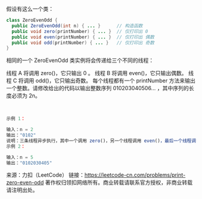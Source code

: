 假设有这么一个类：
```java
class ZeroEvenOdd {
  public ZeroEvenOdd(int n) { ... }      // 构造函数
  public void zero(printNumber) { ... }  // 仅打印出 0
  public void even(printNumber) { ... }  // 仅打印出 偶数
  public void odd(printNumber) { ... }   // 仅打印出 奇数
}
```

相同的一个 ZeroEvenOdd 类实例将会传递给三个不同的线程：

线程 A 将调用 zero()，它只输出 0 。
线程 B 将调用 even()，它只输出偶数。
线程 C 将调用 odd()，它只输出奇数。
每个线程都有一个 printNumber 方法来输出一个整数。请修改给出的代码以输出整数序列 010203040506... ，其中序列的长度必须为 2n。

 
```js
示例 1：

输入：n = 2
输出："0102"
说明：三条线程异步执行，其中一个调用 zero()，另一个线程调用 even()，最后一个线程调用odd()。正确的输出为 "0102"。
示例 2：

输入：n = 5
输出："0102030405"

```
来源：力扣（LeetCode）
链接：https://leetcode-cn.com/problems/print-zero-even-odd
著作权归领扣网络所有。商业转载请联系官方授权，非商业转载请注明出处。
